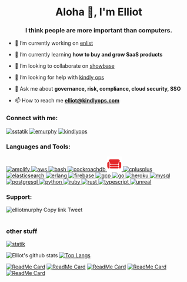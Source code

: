 
<h1 align="center">Aloha 👋, I'm Elliot</h1>
<h3 align="center">I think people are more important than computers.</h3>

- 🔭 I’m currently working on [enlist](https://enlist.io/)

- 🌱 I’m currently learning **how to buy and grow SaaS products**

- 👯 I’m looking to collaborate on [showbase](https://showbase.studio/)

- 🤝 I’m looking for help with [kindly ops](https://www.kindlyops.com/)

- 💬 Ask me about **governance, risk, compliance, cloud security, SSO**

- 📫 How to reach me **elliot@kindlyops.com**

<h3 align="left">Connect with me:</h3>
<p align="left">
<a href="https://twitter.com/sstatik" target="blank"><img align="center" src="https://cdn.jsdelivr.net/npm/simple-icons@3.0.1/icons/twitter.svg" alt="sstatik" height="30" width="40" /></a>
<a href="https://linkedin.com/in/emurphy" target="blank"><img align="center" src="https://cdn.jsdelivr.net/npm/simple-icons@3.0.1/icons/linkedin.svg" alt="emurphy" height="30" width="40" /></a>
<a href="https://www.youtube.com/c/kindlyops" target="blank"><img align="center" src="https://cdn.jsdelivr.net/npm/simple-icons@3.0.1/icons/youtube.svg" alt="kindlyops" height="30" width="40" /></a>
</p>

<h3 align="left">Languages and Tools:</h3>
<p align="left"> <a href="https://aws.amazon.com/amplify/" target="_blank"> <img src="https://docs.amplify.aws/assets/logo-dark.svg" alt="amplify" width="40" height="40"/> </a> <a href="https://aws.amazon.com" target="_blank"> <img src="https://devicons.github.io/devicon/devicon.git/icons/amazonwebservices/amazonwebservices-original-wordmark.svg" alt="aws" width="40" height="40"/> </a> <a href="https://www.gnu.org/software/bash/" target="_blank"> <img src="https://www.vectorlogo.zone/logos/gnu_bash/gnu_bash-icon.svg" alt="bash" width="40" height="40"/> </a> <a href="https://www.cockroachlabs.com/product/cockroachdb/" target="_blank"> <img src="https://cdn.worldvectorlogo.com/logos/cockroachdb.svg" alt="cockroachdb" width="40" height="40"/> </a> <a href="https://couchdb.apache.org/" target="_blank"> <img src="https://raw.githubusercontent.com/devicons/devicon/0d6c64dbbf311879f7d563bfc3ccf559f9ed111c/icons/couchdb/couchdb-original.svg" alt="couchdb" width="40" height="40"/> </a> <a href="https://www.w3schools.com/cpp/" target="_blank"> <img src="https://devicons.github.io/devicon/devicon.git/icons/cplusplus/cplusplus-original.svg" alt="cplusplus" width="40" height="40"/> </a> <a href="https://www.elastic.co" target="_blank"> <img src="https://www.vectorlogo.zone/logos/elastic/elastic-icon.svg" alt="elasticsearch" width="40" height="40"/> </a> <a href="https://www.erlang.org/" target="_blank"> <img src="https://www.vectorlogo.zone/logos/erlang/erlang-official.svg" alt="erlang" width="40" height="40"/> </a> <a href="https://firebase.google.com/" target="_blank"> <img src="https://www.vectorlogo.zone/logos/firebase/firebase-icon.svg" alt="firebase" width="40" height="40"/> </a> <a href="https://cloud.google.com" target="_blank"> <img src="https://www.vectorlogo.zone/logos/google_cloud/google_cloud-icon.svg" alt="gcp" width="40" height="40"/> </a> <a href="https://golang.org" target="_blank"> <img src="https://devicons.github.io/devicon/devicon.git/icons/go/go-original.svg" alt="go" width="40" height="40"/> </a> <a href="https://heroku.com" target="_blank"> <img src="https://www.vectorlogo.zone/logos/heroku/heroku-icon.svg" alt="heroku" width="40" height="40"/> </a>  <a href="https://www.mysql.com/" target="_blank"> <img src="https://devicons.github.io/devicon/devicon.git/icons/mysql/mysql-original-wordmark.svg" alt="mysql" width="40" height="40"/> </a> <a href="https://www.postgresql.org" target="_blank"> <img src="https://devicons.github.io/devicon/devicon.git/icons/postgresql/postgresql-original-wordmark.svg" alt="postgresql" width="40" height="40"/> </a> <a href="https://www.python.org" target="_blank"> <img src="https://devicons.github.io/devicon/devicon.git/icons/python/python-original.svg" alt="python" width="40" height="40"/> </a> <a href="https://www.ruby-lang.org/en/" target="_blank"> <img src="https://devicons.github.io/devicon/devicon.git/icons/ruby/ruby-original-wordmark.svg" alt="ruby" width="40" height="40"/> </a> <a href="https://www.rust-lang.org" target="_blank"> <img src="https://devicons.github.io/devicon/devicon.git/icons/rust/rust-plain.svg" alt="rust" width="40" height="40"/> </a> <a href="https://www.typescriptlang.org/" target="_blank"> <img src="https://devicons.github.io/devicon/devicon.git/icons/typescript/typescript-original.svg" alt="typescript" width="40" height="40"/> </a> <a href="https://unrealengine.com/" target="_blank"> <img src="https://raw.githubusercontent.com/kenangundogan/fontisto/036b7eca71aab1bef8e6a0518f7329f13ed62f6b/icons/svg/brand/unreal-engine.svg" alt="unreal" width="40" height="40"/> </a> </p>

<h3 align="left">Support:</h3>
<p><a href="https://www.buymeacoffee.com/elliotmurphy Copy link Tweet"> <img align="left" src="https://cdn.buymeacoffee.com/buttons/v2/default-yellow.png" height="50" width="210" alt="elliotmurphy Copy link Tweet" /></a></p><br><br>


### other stuff

<p> <a href="https://github.com/ryo-ma/github-profile-trophy"><img src="https://github-profile-trophy.vercel.app/?username=statik&column=3&margin-w=15&margin-h=15&theme=nord" alt="statik" /></a> </p>

![Elliot's github stats](https://github-readme-stats.vercel.app/api?username=statik&show_icons=true&theme=solarized-dark&count_private=true)
[![Top Langs](https://github-readme-stats.vercel.app/api/top-langs/?username=statik&langs_count=10&layout=compact)](https://github.com/anuraghazra/github-readme-stats)

[![ReadMe Card](https://github-readme-stats.vercel.app/api/pin/?username=kindlyops&repo=vbs)](https://github.com/anuraghazra/github-readme-stats)
[![ReadMe Card](https://github-readme-stats.vercel.app/api/pin/?username=kindlyops&repo=deleterious)](https://github.com/anuraghazra/github-readme-stats)
[![ReadMe Card](https://github-readme-stats.vercel.app/api/pin/?username=kindlyops&repo=showbase)](https://github.com/anuraghazra/github-readme-stats)
[![ReadMe Card](https://github-readme-stats.vercel.app/api/pin/?username=kindlyops&repo=pipeline-monitor)](https://github.com/anuraghazra/github-readme-stats)
[![ReadMe Card](https://github-readme-stats.vercel.app/api/pin/?username=kindlyops&repo=examples)](https://github.com/anuraghazra/github-readme-stats)

<!--
**statik/statik** is a ✨ _special_ ✨ repository because its `README.md` (this file) appears on your GitHub profile.

Here are some ideas to get you started:

- 🔭 I’m currently working on ...
- 🌱 I’m currently learning ...
- 👯 I’m looking to collaborate on ...
- 🤔 I’m looking for help with ...
- 💬 Ask me about ...
- 📫 How to reach me: ...
- 😄 Pronouns: ...
- ⚡ Fun fact: ...
-->

